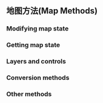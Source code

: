 ## 地图方法(Map Methods)
### Modifying map state
### Getting map state
### Layers and controls
### Conversion methods
### Other methods